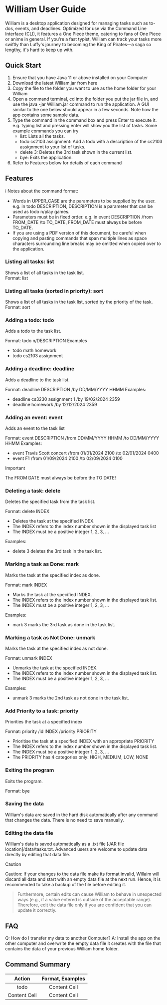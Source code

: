 # William User Guide

William is a desktop application designed for managing tasks such as to-dos, events, and deadlines. Optimized for use via the Command Line Interface (CLI), it features a One Piece theme, catering to fans of One Piece or anime in general. If you're a fast typist, William can track your tasks more swiftly than Luffy's journey to becoming the King of Pirates—a saga so lengthy, it's hard to keep up with.

## Quick Start
1. Ensure that you have Java 11 or above installed on your Computer
2. Download the latest William.jar from here
3. Copy the file to the folder you want to use as the home folder for your William
4. Open a command terminal, cd into the folder you put the jar file in, and use the java -jar William.jar command to run the application. A GUI similar to the one below should appear in a few seconds. Note how the app contains some sample data.
5. Type the command in the command box and press Enter to execute it. e.g. typing list and pressing enter will show you the list of tasks.
Some example commands you can try
   - list: Lists all the tasks.
   - todo cs2103 assignment: Add a todo with a description of the cs2103 assignment to your list of tasks.
   - delete 3: Deletes the 3rd task shown in the current list.
   - bye: Exits the application.
6. Refer to Features below for details of each command

## Features
ℹ️ Notes about the command format:
- Words in UPPER_CASE are the parameters to be supplied by the user. 
e.g. in todo DESCRIPTION, DESCRIPTION is a parameter that can be used as todo n/play games.
- Parameters must be in fixed order. 
e.g. in event DESCRIPTION /from FROM_DATE /to TO_DATE, FROM_DATE must always be before TO_DATE.
- If you are using a PDF version of this document, be careful when copying and pasting commands that span multiple lines 
as space characters surrounding line breaks may be omitted when copied over to the application.

### Listing all tasks: list
Shows a list of all tasks in the task list.  
Format: list

### Listing all tasks (sorted in priority): sort
Shows a list of all tasks in the task list, sorted by the priority of the task.  
Format: sort

### Adding a todo: todo
Adds a todo to the task list.

Format: todo n/DESCRIPTION​
Examples
- todo math homework
- todo cs2103 assignment

### Adding a deadline: deadline 
Adds a deadline to the task list.

Format: deadline DESCRIPTION /by DD/MM/YYYY HHMM
Examples:
- deadline cs3230 assignment 1 /by 19/02/2024 2359
- deadline homework /by 12/12/2024 2359

### Adding an event: event
Adds an event to the task list

Format: event DESCRIPTION /from DD/MM/YYYY HHMM /to DD/MM/YYYY HHMM
Examples:
- event Travis Scott concert /from 01/01/2024 2100 /to 02/01/2024 0400
- event F1 /from 01/09/2024 2100 /to 02/09/2024 0100
> [!IMPORTANT]
> The FROM DATE must always be before the TO DATE!

### Deleting a task: delete
Deletes the specified task from the task list.

Format: delete INDEX 
- Deletes the task at the specified INDEX.
- The INDEX refers to the index number shown in the displayed task list
- The INDEX must be a positive integer 1, 2, 3, …​

Examples:
- delete 3 deletes the 3rd task in the task list.

### Marking a task as Done: mark
Marks the task at the specified index as done.

Format: mark INDEX
- Marks the task at the specified INDEX.
- The INDEX refers to the index number shown in the displayed task list.
- The INDEX must be a positive integer 1, 2, 3, …​

Examples:
- mark 3 marks the 3rd task as done in the task list.

### Marking a task as Not Done: unmark
Marks the task at the specified index as not done.

Format: unmark INDEX
- Unmarks the task at the specified INDEX.
- The INDEX refers to the index number shown in the displayed task list.
- The INDEX must be a positive integer 1, 2, 3, …​

Examples:
- unmark 3 marks the 2nd task as not done in the task list.

### Add Priority to a task: priority
Priorities the task at a specified index  

Format: priority /id INDEX /priority PRIORITY  
- Prioritise the task at a specified INDEX with an appropriate PRIORITY
- The INDEX refers to the index number shown in the displayed task list.
- The INDEX must be a positive integer 1, 2, 3, …​
- The PRIORITY has 4 categories only: HIGH, MEDIUM, LOW, NONE

### Exiting the program
Exits the program.

Format: bye

### Saving the data
William's data are saved in the hard disk automatically after any command that changes the data. There is no need to save manually.

### Editing the data file
William's data is saved automatically as a .txt file [JAR file location]/data/tasks.txt. Advanced users are welcome to update data directly by editing that data file.

> [!CAUTION]
Caution: If your changes to the data file make its format invalid, Willaim will discard all data and start with an empty data file at the next run. Hence, it is recommended to take a backup of the file before editing it.
> 
> Furthermore, certain edits can cause William to behave in unexpected ways (e.g., if a value entered is outside of the acceptable range). Therefore, edit the data file only if you are confident that you can update it correctly.

## FAQ
Q: How do I transfer my data to another Computer?
A: Install the app on the other computer and overwrite the empty data file it creates with the file that contains the data of your previous William home folder.

## Command Summary
| Action  | Format, Examples |
| :---: | :---: |
| todo  | Content Cell  |
| Content Cell  | Content Cell  |
